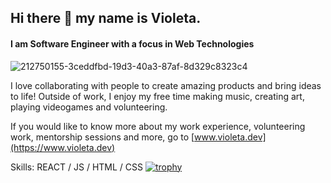 ## Hi there 👋 my name is Violeta. 
#### I am Software Engineer with a focus in Web Technologies

![212750155-3ceddfbd-19d3-40a3-87af-8d329c8323c4](https://github.com/user-attachments/assets/7a94b531-6ca6-422c-98bf-a11431bb7412)

I love collaborating with people to create amazing products and bring ideas to life! Outside of work, I enjoy my free time making music, creating art, playing videogames and volunteering.

If you would like to know more about my work experience, volunteering work, mentorship sessions and more, go to [www.violeta.dev](https://www.violeta.dev) 


Skills: REACT / JS / HTML / CSS
[![trophy](https://github-profile-trophy.vercel.app/?username=violetadev)](https://github.com/ryo-ma/github-profile-trophy)
